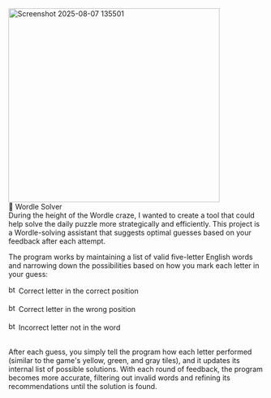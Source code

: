 <img width="416" height="382" align=center alt="Screenshot 2025-08-07 135501" src="https://github.com/user-attachments/assets/30c45349-38c8-40aa-abe3-61ee1c24627e"/>
<br/>
🧠 Wordle Solver
<br/>
During the height of the Wordle craze, I wanted to create a tool that could help solve the daily puzzle more strategically and efficiently. This project is a Wordle-solving assistant that suggests optimal guesses based on your feedback after each attempt.

The program works by maintaining a list of valid five-letter English words and narrowing down the possibilities based on how you mark each letter in your guess:

<img width="16" height="16" alt="btn_Correct" src="https://github.com/user-attachments/assets/5b2ba9be-d05f-4aa1-9b67-a138b0e4a59f" />
Correct letter in the correct position
<br/><br/>
<img width="16" height="16" alt="btn_WrongPlace" src="https://github.com/user-attachments/assets/2e462115-eb07-4e2b-b277-267211a047d5" />
Correct letter in the wrong position
<br/><br/>
<img width="16" height="16" alt="btn_Incorrect" src="https://github.com/user-attachments/assets/bfc62b83-8d94-4fd7-ac9e-19bb65befff1" />
Incorrect letter not in the word
<br/><br/>

After each guess, you simply tell the program how each letter performed (similar to the game's yellow, green, and gray tiles), and it updates its internal list of possible solutions. With each round of feedback, the program becomes more accurate, filtering out invalid words and refining its recommendations until the solution is found.


